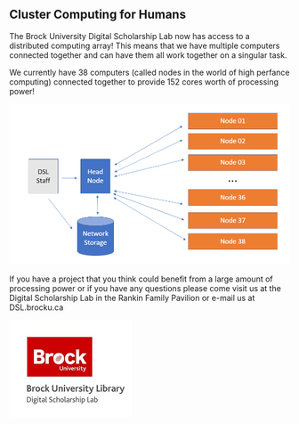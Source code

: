 ## Cluster Computing for Humans

The Brock University Digital Scholarship Lab now has access to a distributed computing array!  This means that we have multiple computers connected together and can have them all work together on a singular task.

We currently have 38 computers (called nodes in the world of high perfance computing) connected together to provide 152 cores worth of processing power!

![HPC Process][hpc]

If you have a project that you think could benefit from a large amount of processing power or if you have any questions please come visit us at the Digital Scholarship Lab in the Rankin Family Pavilion or e-mail us at DSL.brocku.ca

![DSL Logo][dsllogo]








[hpc]: hpc_diagram.png
[dsllogo]: dsl-logo.jpg
